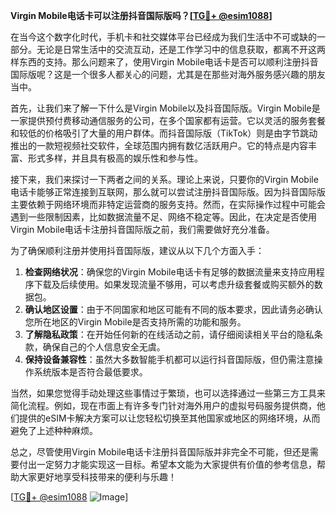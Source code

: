 **Virgin Mobile电话卡可以注册抖音国际版吗？[[TG💪+ @esim1088](https://t.me/s/esim1088)]**

在当今这个数字化时代，手机卡和社交媒体平台已经成为我们生活中不可或缺的一部分。无论是日常生活中的交流互动，还是工作学习中的信息获取，都离不开这两样东西的支持。那么问题来了，使用Virgin Mobile电话卡是否可以顺利注册抖音国际版呢？这是一个很多人都关心的问题，尤其是在那些对海外服务感兴趣的朋友当中。

首先，让我们来了解一下什么是Virgin Mobile以及抖音国际版。Virgin Mobile是一家提供预付费移动通信服务的公司，在多个国家都有运营。它以灵活的服务套餐和较低的价格吸引了大量的用户群体。而抖音国际版（TikTok）则是由字节跳动推出的一款短视频社交软件，全球范围内拥有数亿活跃用户。它的特点是内容丰富、形式多样，并且具有极高的娱乐性和参与性。

接下来，我们来探讨一下两者之间的关系。理论上来说，只要你的Virgin Mobile电话卡能够正常连接到互联网，那么就可以尝试注册抖音国际版。因为抖音国际版主要依赖于网络环境而非特定运营商的服务支持。然而，在实际操作过程中可能会遇到一些限制因素，比如数据流量不足、网络不稳定等。因此，在决定是否使用Virgin Mobile电话卡注册抖音国际版之前，我们需要做好充分准备。

为了确保顺利注册并使用抖音国际版，建议从以下几个方面入手：

1. **检查网络状况**：确保您的Virgin Mobile电话卡有足够的数据流量来支持应用程序下载及后续使用。如果发现流量不够用，可以考虑升级套餐或购买额外的数据包。
2. **确认地区设置**：由于不同国家和地区可能有不同的版本要求，因此请务必确认您所在地区的Virgin Mobile是否支持所需的功能和服务。
3. **了解隐私政策**：在开始任何新的在线活动之前，请仔细阅读相关平台的隐私条款，确保自己的个人信息安全无虞。
4. **保持设备兼容性**：虽然大多数智能手机都可以运行抖音国际版，但仍需注意操作系统版本是否符合最低要求。

当然，如果您觉得手动处理这些事情过于繁琐，也可以选择通过一些第三方工具来简化流程。例如，现在市面上有许多专门针对海外用户的虚拟号码服务提供商，他们提供的eSIM卡解决方案可以让您轻松切换至其他国家或地区的网络环境，从而避免了上述种种麻烦。

总之，尽管使用Virgin Mobile电话卡注册抖音国际版并非完全不可能，但还是需要付出一定努力才能实现这一目标。希望本文能为大家提供有价值的参考信息，帮助大家更好地享受科技带来的便利与乐趣！

[[TG💪+ @esim1088](https://t.me/s/esim1088) ![Image](https://i.postimg.cc/4NQfJmqS/Snipaste-2025-05-13-00-14-12.png)]